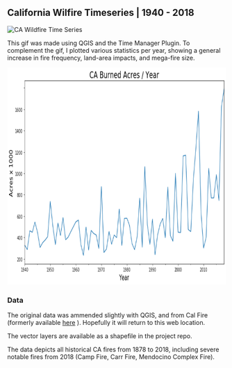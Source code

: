 ## California Wilfire Timeseries | 1940 - 2018
<img src="./assets/ca_wildfire.gif" alt="CA Wildfire Time Series" width="700" height="500">

This gif was made using QGIS and the Time Manager Plugin. To complement the gif, I plotted various statistics per year, showing a general increase in fire frequency, land-area impacts, and mega-fire size.

<img src="./assets/acres_per_year.png" alt="Acres Burned per year" width="700" height="500">

### Data
The original data was ammended slightly with QGIS, and from Cal Fire (formerly available [here](https://frap.fire.ca.gov/data/frapgisdata-sw-fireperimeters_download) ). Hopefully it will return to this web location.

The vector layers are available as a shapefile in the project repo.

The data depicts all historical CA fires from 1878 to 2018, including severe notable fires from 2018 (Camp Fire, Carr Fire, Mendocino Complex Fire).

